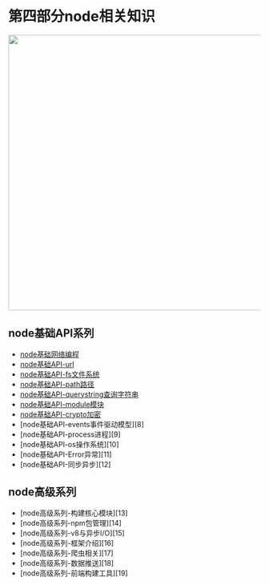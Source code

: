 # 第四部分node相关知识
 
<image src="https://github.com/MarsPen/-notes-summary/blob/master/images/node.png" width="550"></image>


## node基础API系列
* [node基础网络编程][1]
* [node基础API-url][2]
* [node基础API-fs文件系统][3]
* [node基础API-path路径][4]
* [node基础API-querystring查询字符串][5]
* [node基础API-module模块][6]
* [node基础API-crypto加密][7]
* [node基础API-events事件驱动模型][8]
* [node基础API-process进程][9]
* [node基础API-os操作系统][10]
* [node基础API-Error异常][11]
* [node基础API-同步异步][12]


## node高级系列
* [node高级系列-构建核心模块][13]
* [node高级系列-npm包管理][14]
* [node高级系列-v8与异步I/O][15]
* [node高级系列-框架介绍][16] 
* [node高级系列-爬虫相关][17] 
* [node高级系列-数据推送][18] 
* [node高级系列-前端构建工具][19]


[1]: https://github.com/MarsPen/-notes-summary/blob/master/node/http.md
[2]: https://github.com/MarsPen/-notes-summary/blob/master/node/url.md
[3]: https://github.com/MarsPen/-notes-summary/blob/master/node/fs.md
[4]: https://github.com/MarsPen/-notes-summary/blob/master/node/path.md
[5]: https://github.com/MarsPen/-notes-summary/blob/master/node/querystring.md
[6]: https://github.com/MarsPen/-notes-summary/blob/master/node/module.md
[7]: https://github.com/MarsPen/-notes-summary/blob/master/node/crypto.md